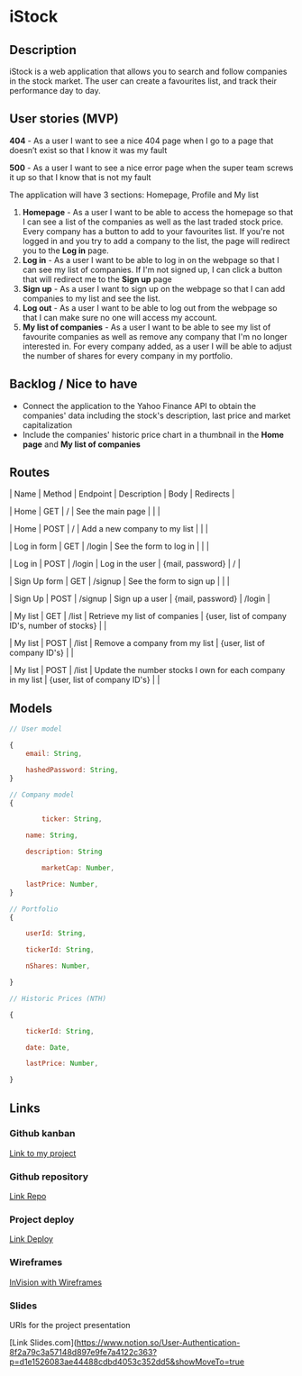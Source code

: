 # iStock

## Description

iStock is a web application that allows you to search and follow companies in the stock market. The user can create a favourites list, and track their performance day to day.

## User stories (MVP)

**404** - As a user I want to see a nice 404 page when I go to a page that doesn’t exist so that I know it was my fault

**500** - As a user I want to see a nice error page when the super team screws it up so that I know that is not my fault

The application will have 3 sections: Homepage, Profile and My list

1. **Homepage** - As a user I want to be able to access the homepage so that I can see a list of the companies as well as the last traded stock price. Every company has a button to add to your favourites list. If you're not logged in and you try to add a company to the list, the page will redirect you to the **Log in** page.
2. **Log in** - As a user I want to be able to log in on the webpage so that I can see my list of companies. If I'm not signed up, I can click a button that will redirect me to the **Sign up** page
3. **Sign up** - As a user I want to sign up on the webpage so that I can add companies to my list and see the list.
4. **Log out** - As a user I want to be able to log out from the webpage so that I can make sure no one will access my account.
5. **My list of companies** - As a user I want to be able to see my list of favourite companies as well as remove any company that I'm no longer interested in. For every company added, as a user I will be able to adjust the number of shares for every company in my portfolio.

## Backlog / Nice to have

- Connect the application to the Yahoo Finance API to obtain the companies' data including the stock's description, last price and market capitalization
- Include the companies' historic price chart in a thumbnail in the **Home page** and **My list of companies**

## Routes

| Name            | Method | Endpoint                      | Description                                      | Body                                  | Redirects       |

| Home            | GET    | /                             | See the main page                                |                                       |                 |

| Home            | POST    | /                             | Add a new company to my list                            |                                       |                 |

| Log in form     | GET    | /login                        | See the form to log in                           |                                       |                 |

| Log in          | POST   | /login                        | Log in the user                                  | {mail, password}                      | /               |

| Sign Up form    | GET    | /signup                       | See the form to sign up                          |                                       |                 |

| Sign Up         | POST   | /signup                       | Sign up a user                                   | {mail, password}                      | /login        |

| My list         | GET   | /list                       | Retrieve my list of companies                                  | {user, list of company ID's, number of stocks}                      |       |

| My list         | POST   | /list                       | Remove a company from my list                                  | {user, list of company ID's}                      |       |

| My list         | POST   | /list                       | Update the number stocks I own for each company in my list                              | {user, list of company ID's}                      |       |

## Models

```jsx
// User model

{
	email: String,

	hashedPassword: String,
}

// Company model
{

    	ticker: String,

	name: String,

	description: String

    	marketCap: Number,

	lastPrice: Number,
}

// Portfolio
{

	userId: String,

	tickerId: String,

	nShares: Number,

}

// Historic Prices (NTH)

{

	tickerId: String,

	date: Date,

	lastPrice: Number,

}

```

## Links

### Github kanban

[Link  to  my  project](https://www.notion.so/User-Authentication-8f2a79c3a57148d897e9fe7a4122c363?p=d1e1526083ae44488cdbd4053c352dd5&showMoveTo=true)

### Github repository

[Link  Repo](https://www.notion.so/User-Authentication-8f2a79c3a57148d897e9fe7a4122c363?p=d1e1526083ae44488cdbd4053c352dd5&showMoveTo=true)

### Project deploy

[Link  Deploy](https://www.notion.so/User-Authentication-8f2a79c3a57148d897e9fe7a4122c363?p=d1e1526083ae44488cdbd4053c352dd5&showMoveTo=true)

### Wireframes

[InVision  with  Wireframes](https://www.notion.so/User-Authentication-8f2a79c3a57148d897e9fe7a4122c363?p=d1e1526083ae44488cdbd4053c352dd5&showMoveTo=true)

### Slides

URls for the project presentation

[Link  Slides.com](https://www.notion.so/User-Authentication-8f2a79c3a57148d897e9fe7a4122c363?p=d1e1526083ae44488cdbd4053c352dd5&showMoveTo=true